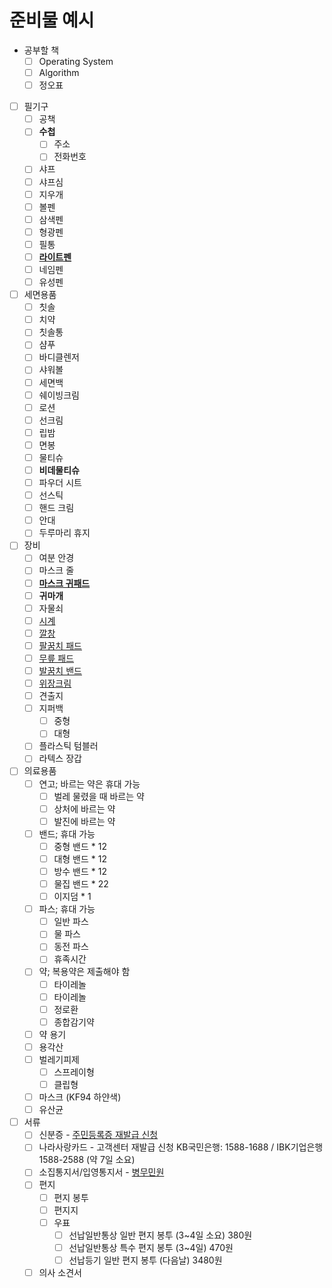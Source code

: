 # 준비물 예시

- 공부할 책
  - [ ] Operating System
  - [ ] Algorithm
  - [ ] 정오표

- [ ] 필기구
  - [ ] 공책
  - [ ] **수첩**
    - [ ] 주소
    - [ ] 전화번호
  - [ ] 샤프
  - [ ] 샤프심
  - [ ] 지우개
  - [ ] 볼펜
  - [ ] 삼색펜
  - [ ] 형광펜
  - [ ] 필통
  - [ ] **[라이트펜](https://smartstore.naver.com/early-trend-shop/products/5090123821)**
  - [ ] 네임펜
  - [ ] 유성펜

- [ ] 세면용품
  - [ ] 칫솔
  - [ ] 치약
  - [ ] 칫솔통
  - [ ] 샴푸
  - [ ] 바디클렌저
  - [ ] 샤워볼
  - [ ] 세면백
  - [ ] 쉐이빙크림
  - [ ] 로션
  - [ ] 선크림
  - [ ] 립밤
  - [ ] 면봉
  - [ ] 물티슈
  - [ ] **비데물티슈**
  - [ ] 파우더 시트
  - [ ] 선스틱
  - [ ] 핸드 크림
  - [ ] 안대
  - [ ] 두루마리 휴지

- [ ] 장비
  - [ ] 여분 안경
  - [ ] 마스크 줄
  - [ ] **[마스크 귀패드](https://smartstore.naver.com/early-trend-shop/products/5351685779)**
  - [ ] **귀마개**
  - [ ] 자물쇠
  - [ ] [시계](https://smartstore.naver.com/early-trend-shop/products/5221359949)
  - [ ] [깔창](https://smartstore.naver.com/early-trend-shop/products/4755301328)
  - [ ] [팔꿈치 패드](https://smartstore.naver.com/early-trend-shop/products/4911095601)
  - [ ] [무릎 패드](https://smartstore.naver.com/early-trend-shop/products/4928064521)
  - [ ] [발꿈치 밴드](https://smartstore.naver.com/early-trend-shop/products/5406408748)
  - [ ] [위장크림](https://smartstore.naver.com/early-trend-shop/products/4949369609?NaPm=ct%3Dkqf5lsap%7Cci%3Dcheckout%7Ctr%3Dsls_myc%7Ctrx%3D%7Chk%3De765994066b7914fa093bd4384d0c9b834563503)
  - [ ] 견출지
  - [ ] 지퍼백
    - [ ] 중형
    - [ ] 대형
  - [ ] 플라스틱 텀블러
  - [ ] 라텍스 장갑

- [ ] 의료용품
  - [ ] 연고; 바르는 약은 휴대 가능
    - [ ] 벌레 물렸을 때 바르는 약
    - [ ] 상처에 바르는 약
    - [ ] 발진에 바르는 약
  - [ ] 밴드; 휴대 가능
    - [ ] 중형 밴드 * 12
    - [ ] 대형 밴드 * 12
    - [ ] 방수 밴드 * 12
    - [ ] 물집 밴드 * 22
    - [ ] 이지덤 * 1
  - [ ] 파스; 휴대 가능
    - [ ] 일반 파스
    - [ ] 물 파스
    - [ ] 동전 파스
    - [ ] 휴족시간
  - [ ] 약; 복용약은 제출해야 함
    - [ ] 타이레놀
    - [ ] 타이레놀
    - [ ] 정로환
    - [ ] 종합감기약
  - [ ] 약 용기
  - [ ] 용각산
  - [ ] 벌레기피제
    - [ ] 스프레이형
    - [ ] 클립형
  - [ ] 마스크 (KF94 하얀색)
  - [ ] 유산균

- [ ] 서류
  - [ ] 신분증 - [주민등록증 재발급 신청](https://www.gov.kr/mw/AA020InfoCappView.do?HighCtgCD=A01010&CappBizCD=13100000018&tp_seq=01)
  - [ ] 나라사랑카드 - 고객센터 재발급 신청 KB국민은행: 1588-1688 / IBK기업은행 1588-2588 (약 7일 소요)
  - [ ] 소집통지서/입영통지서 - [병무민원](https://mwpt.mma.go.kr/)
  - [ ] 편지
    - [ ] 편지 봉투
    - [ ] 편지지
    - [ ] 우표
      - [ ] 선납일반통상 일반 편지 봉투 (3~4일 소요) 380원
      - [ ] 선납일반통상 특수 편지 봉투 (3~4일) 470원
      - [ ] 선납등기 일반 편지 봉투 (다음날) 3480원
  - [ ] 의사 소견서
